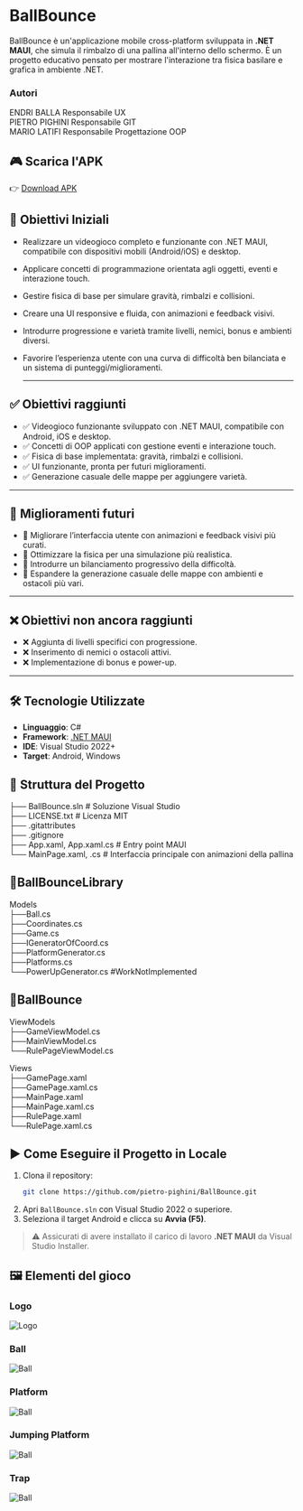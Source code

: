 # BallBounce

BallBounce è un'applicazione mobile cross-platform sviluppata in **.NET MAUI**, che simula il rimbalzo di una pallina all'interno dello schermo. È un progetto educativo pensato per mostrare l'interazione tra fisica basilare e grafica in ambiente .NET.

### Autori

ENDRI BALLA Responsabile UX <br>
PIETRO PIGHINI Responsabile GIT <br>
MARIO LATIFI Responsabile Progettazione OOP <br>

## 🎮 Scarica l'APK

👉 [Download APK](https://www.dropbox.com/scl/fo/oh70j2cgnwby6y50hk11s/ALYyVj_-LadLZCd43Kjdlow?rlkey=uh3dieorqjwer625xj9vp973d&st=wt05pplf&dl=0)

## 🎯 Obiettivi Iniziali
- Realizzare un videogioco completo e funzionante con .NET MAUI, compatibile con dispositivi mobili (Android/iOS) e desktop.
- Applicare concetti di programmazione orientata agli oggetti, eventi e interazione touch.
- Gestire fisica di base per simulare gravità, rimbalzi e collisioni.
- Creare una UI responsive e fluida, con animazioni e feedback visivi.
- Introdurre progressione e varietà tramite livelli, nemici, bonus e ambienti diversi.
- Favorire l’esperienza utente con una curva di difficoltà ben bilanciata e un sistema di punteggi/miglioramenti.

  ---

## ✅ Obiettivi raggiunti

- ✅ Videogioco funzionante sviluppato con .NET MAUI, compatibile con Android, iOS e desktop.
- ✅ Concetti di OOP applicati con gestione eventi e interazione touch.
- ✅ Fisica di base implementata: gravità, rimbalzi e collisioni.
- ✅ UI funzionante, pronta per futuri miglioramenti.
- ✅ Generazione casuale delle mappe per aggiungere varietà.

---

## 🔧 Miglioramenti futuri

- 🔧 Migliorare l’interfaccia utente con animazioni e feedback visivi più curati.
- 🔧 Ottimizzare la fisica per una simulazione più realistica.
- 🔧 Introdurre un bilanciamento progressivo della difficoltà.
- 🔧 Espandere la generazione casuale delle mappe con ambienti e ostacoli più vari.

---

## ❌ Obiettivi non ancora raggiunti

- ❌ Aggiunta di livelli specifici con progressione.
- ❌ Inserimento di nemici o ostacoli attivi.
- ❌ Implementazione di bonus e power-up.

---


## 🛠️ Tecnologie Utilizzate

- **Linguaggio**: C#
- **Framework**: [.NET MAUI](https://learn.microsoft.com/dotnet/maui/)
- **IDE**: Visual Studio 2022+
- **Target**: Android, Windows

## 📁 Struttura del Progetto

├── BallBounce.sln # Soluzione Visual Studio<br>
├── LICENSE.txt # Licenza MIT<br>
├── .gitattributes<br>
├── .gitignore<br>
├── App.xaml, App.xaml.cs # Entry point MAUI<br>
└── MainPage.xaml, .cs # Interfaccia principale con animazioni della pallina<br>

## 📁BallBounceLibrary

Models<br>
├──Ball.cs<br>
├──Coordinates.cs<br>
├──Game.cs<br>
├──IGeneratorOfCoord.cs<br>
├──PlatformGenerator.cs<br>
├──Platforms.cs<br>
└──PowerUpGenerator.cs #WorkNotImplemented<br>

## 📁BallBounce

ViewModels<br>
├──GameViewModel.cs<br>
├──MainViewModel.cs<br>
└──RulePageViewModel.cs<br>

Views<br>
├──GamePage.xaml<br>
├──GamePage.xaml.cs<br>
├──MainPage.xaml<br>
├──MainPage.xaml.cs<br>
├──RulePage.xaml<br>
└──RulePage.xaml.cs<br>


## ▶️ Come Eseguire il Progetto in Locale

1. Clona il repository:
    ```bash
    git clone https://github.com/pietro-pighini/BallBounce.git
    ```
2. Apri `BallBounce.sln` con Visual Studio 2022 o superiore.
3. Seleziona il target Android e clicca su **Avvia (F5)**.

> ⚠️ Assicurati di avere installato il carico di lavoro **.NET MAUI** da Visual Studio Installer.

## 🖼️ Elementi del gioco

### Logo
![Logo](BallBounce/Resources/Images/logo.png)

### Ball
![Ball](BallBounce/Resources/Images/ball.png)

### Platform
![Ball](BallBounce/Resources/Images/platform.png)

### Jumping Platform
![Ball](BallBounce/Resources/Images/jumpingplat.png)

### Trap
![Ball](BallBounce/Resources/Images/trap.png)


